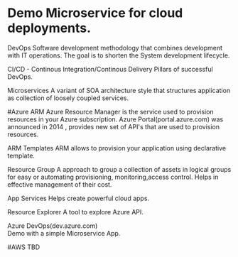 # Demo Microservice for cloud deployments.

DevOps
    Software development methodology that combines development with IT operations. The goal is to shorten the System development lifecycle.

CI/CD - Continous Integration/Continous Delivery
    Pillars of successful DevOps.

Microservices
    A variant of SOA architecture style that structures application as collection of loosely coupled services.

#Azure
ARM
    Azure Resource Manager is the service used to provision resources in your Azure subscription.
    Azure Portal(portal.azure.com) was announced in 2014 , provides new set of API's that are used 
    to provision resources.

ARM Templates
    ARM allows to provision your application using declarative template.

Resource Group
    A approach to group a collection of assets in logical groups for easy or automating provisioning,
    monitoring,access control. Helps in effective management of their cost.

App Services
    Helps create powerful cloud apps.

Resource Explorer
    A tool to explore Azure API.

Azure DevOps(dev.azure.com)   
Demo with a simple Microservice App.

#AWS
TBD
